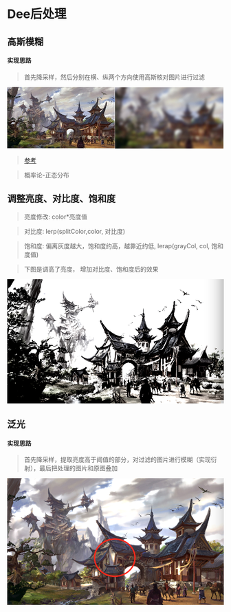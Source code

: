 # Dee后处理

## 高斯模糊
#### 实现思路

> 首先降采样，然后分别在横、纵两个方向使用高斯核对图片进行过滤

![image](https://github.com/OgreDee/Dee_PostProcessing/blob/master/pic/PostPressing_Blur.jpg)
> [参考](https://blog.csdn.net/u011047171/article/details/47977441)

> 概率论-正态分布

## 调整亮度、对比度、饱和度

> 亮度修改: color*亮度值

> 对比度: lerp(splitColor,color, 对比度)

> 饱和度: 偏离灰度越大，饱和度约高，越靠近约低, lerap(grayCol, col, 饱和度值)

> 下图是调高了亮度， 增加对比度、饱和度后的效果

![image](https://github.com/OgreDee/Dee_PostProcessing/blob/master/pic/PostPressing_Color.png)

## 泛光

#### 实现思路
> 首先降采样，提取亮度高于阈值的部分，对过滤的图片进行模糊（实现衍射），最后把处理的图片和原图叠加

![image](https://github.com/OgreDee/Dee_PostProcessing/blob/master/pic/PostPressing_Bloom.png)

